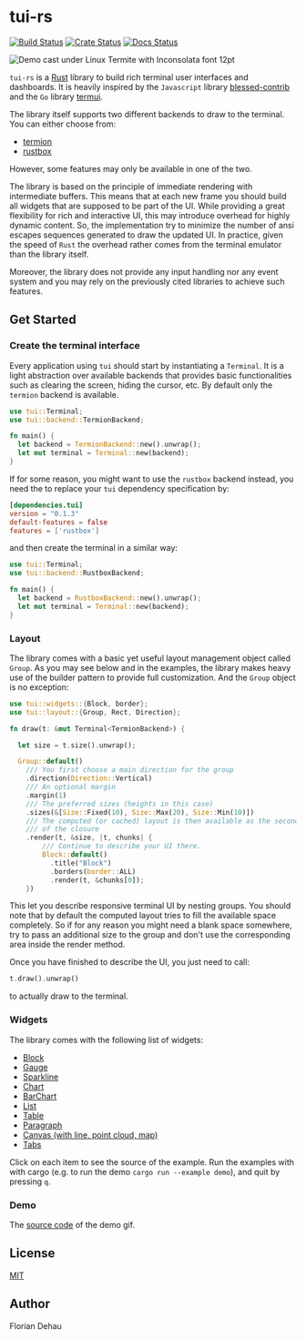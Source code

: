 # tui-rs

[![Build Status](https://travis-ci.org/fdehau/tui-rs.svg?branch=master)](https://travis-ci.org/fdehau/tui-rs)
[![Crate Status](https://img.shields.io/crates/v/tui.svg)](https://crates.io/crates/tui)
[![Docs Status](https://docs.rs/tui/badge.svg)](https://docs.rs/crate/tui/)

<img src="./docs/demo.gif" alt="Demo cast under Linux Termite with Inconsolata font 12pt">

`tui-rs` is a [Rust](https://www.rust-lang.org) library to build rich terminal
user interfaces and dashboards. It is heavily inspired by the `Javascript`
library [blessed-contrib](https://github.com/yaronn/blessed-contrib) and the
`Go` library [termui](https://github.com/gizak/termui).

The library itself supports two different backends to draw to the terminal. You
can either choose from:

  - [termion](https://github.com/ticki/termion)
  - [rustbox](https://github.com/gchp/rustbox)

However, some features may only be available in one of the two.

The library is based on the principle of immediate rendering with intermediate
buffers. This means that at each new frame you should build all widgets that are
supposed to be part of the UI. While providing a great flexibility for rich and
interactive UI, this may introduce overhead for highly dynamic content. So, the
implementation try to minimize the number of ansi escapes sequences generated to
draw the updated UI. In practice, given the speed of `Rust` the overhead rather
comes from the terminal emulator than the library itself.

Moreover, the library does not provide any input handling nor any event system and
you may rely on the previously cited libraries to achieve such features.

## Get Started

### Create the terminal interface

Every application using `tui` should start by instantiating a `Terminal`. It is
a light abstraction over available backends that provides basic functionalities
such as clearing the screen, hiding the cursor, etc. By default only the `termion`
backend is available.

```rust
use tui::Terminal;
use tui::backend::TermionBackend;

fn main() {
  let backend = TermionBackend::new().unwrap();
  let mut terminal = Terminal::new(backend);
}
```

If for some reason, you might want to use the `rustbox` backend instead, you
need the to replace your `tui` dependency specification by:

```toml
[dependencies.tui]
version = "0.1.3"
default-features = false
features = ['rustbox']
```

and then create the terminal in a similar way:

```rust
use tui::Terminal;
use tui::backend::RustboxBackend;

fn main() {
  let backend = RustboxBackend::new().unwrap();
  let mut terminal = Terminal::new(backend);
}
```

### Layout

The library comes with a basic yet useful layout management object called
`Group`. As you may see below and in the examples, the library makes heavy use
of the builder pattern to provide full customization. And the `Group` object is
no exception:

```rust
use tui::widgets::{Block, border};
use tui::layout::{Group, Rect, Direction};

fn draw(t: &mut Terminal<TermionBackend>) {

  let size = t.size().unwrap();

  Group::default()
    /// You first choose a main direction for the group
    .direction(Direction::Vertical)
    /// An optional margin
    .margin(1)
    /// The preferred sizes (heights in this case)
    .sizes(&[Size::Fixed(10), Size::Max(20), Size::Min(10)])
    /// The computed (or cached) layout is then available as the second argument
    /// of the closure
    .render(t, &size, |t, chunks| {
        /// Continue to describe your UI there.
        Block::default()
          .title("Block")
          .borders(border::ALL)
          .render(t, &chunks[0]);
    })
```

This let you describe responsive terminal UI by nesting groups. You should note
that by default the computed layout tries to fill the available space
completely. So if for any reason you might need a blank space somewhere, try to
pass an additional size to the group and don't use the corresponding area inside
the render method.

Once you have finished to describe the UI, you just need to call:

```rust
t.draw().unwrap()
```

to actually draw to the terminal.

### Widgets

The library comes with the following list of widgets:

  * [Block](examples/block.rs)
  * [Gauge](examples/gauge.rs)
  * [Sparkline](examples/sparkline.rs)
  * [Chart](examples/chart.rs)
  * [BarChart](examples/bar_chart.rs)
  * [List](examples/list.rs)
  * [Table](examples/table.rs)
  * [Paragraph](examples/paragraph.rs)
  * [Canvas (with line, point cloud, map)](examples/canvas.rs)
  * [Tabs](examples/tabs.rs)

Click on each item to see the source of the example. Run the examples with with 
cargo (e.g. to run the demo `cargo run --example demo`), and quit by pressing `q`.

### Demo

The [source code](examples/demo.rs) of the demo gif.

## License

[MIT](LICENSE)

## Author

Florian Dehau
